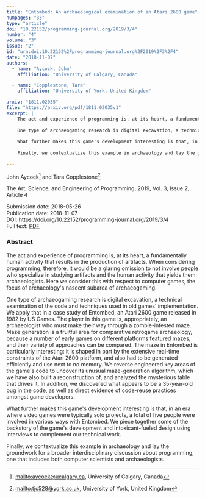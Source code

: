```yaml
---
title: "Entombed: An archaeological examination of an Atari 2600 game"
numpages: "33"
type: "article"
doi: "10.22152/programming-journal.org/2019/3/4"
number: "4"
volume: "3"
issue: "2"
id: "urn:doi:10.22152%2Fprogramming-journal.org%2F2019%2F3%2F4"
date: "2018-11-07"
authors: 
  - name: "Aycock, John"
    affiliation: "University of Calgary, Canada"

  - name: "Copplestone, Tara"
    affiliation: "University of York, United Kingdom"

arxiv: "1811.02035"
file: "https://arxiv.org/pdf/1811.02035v1"
excerpt: |
    The act and experience of programming is, at its heart, a fundamentally human activity that results in the production of artifacts. When considering programming, therefore, it would be a glaring omission to not involve people who specialize in studying artifacts and the human activity that yields them: archaeologists. Here we consider this with respect to computer games, the focus of archaeology's nascent subarea of archaeogaming. 
    
    One type of archaeogaming research is digital excavation, a technical examination of the code and techniques used in old games' implementation. We apply that in a case study of Entombed, an Atari 2600 game released in 1982 by US Games. The player in this game is, appropriately, an archaeologist who must make their way through a zombie-infested maze. Maze generation is a fruitful area for comparative retrogame archaeology, because a number of early games on different platforms featured mazes, and their variety of approaches can be compared. The maze in Entombed is particularly interesting: it is shaped in part by the extensive real-time constraints of the Atari 2600 platform, and also had to be generated efficiently and use next to no memory. We reverse engineered key areas of the game's code to uncover its unusual maze-generation algorithm, which we have also built a reconstruction of, and analyzed the mysterious table that drives it. In addition, we discovered what appears to be a 35-year-old bug in the code, as well as direct evidence of code-reuse practices amongst game developers. 
    
    What further makes this game's development interesting is that, in an era where video games were typically solo projects, a total of five people were involved in various ways with Entombed. We piece together some of the backstory of the game's development and intoxicant-fueled design using interviews to complement our technical work. 
    
    Finally, we contextualize this example in archaeology and lay the groundwork for a broader interdisciplinary discussion about programming, one that includes both computer scientists and archaeologists.

---
```

John Aycock[^1] and Tara Copplestone[^2]

The Art, Science, and Engineering of Programming, 2019, Vol. 3, Issue 2, Article 4

Submission date: 2018-05-26  
Publication date: 2018-11-07  
DOI: <https://doi.org/10.22152/programming-journal.org/2019/3/4>  
Full text: [PDF](https://arxiv.org/pdf/1811.02035v1)  


### Abstract
The act and experience of programming is, at its heart, a fundamentally human activity that results in the production of artifacts. When considering programming, therefore, it would be a glaring omission to not involve people who specialize in studying artifacts and the human activity that yields them: archaeologists. Here we consider this with respect to computer games, the focus of archaeology's nascent subarea of archaeogaming. 

One type of archaeogaming research is digital excavation, a technical examination of the code and techniques used in old games' implementation. We apply that in a case study of Entombed, an Atari 2600 game released in 1982 by US Games. The player in this game is, appropriately, an archaeologist who must make their way through a zombie-infested maze. Maze generation is a fruitful area for comparative retrogame archaeology, because a number of early games on different platforms featured mazes, and their variety of approaches can be compared. The maze in Entombed is particularly interesting: it is shaped in part by the extensive real-time constraints of the Atari 2600 platform, and also had to be generated efficiently and use next to no memory. We reverse engineered key areas of the game's code to uncover its unusual maze-generation algorithm, which we have also built a reconstruction of, and analyzed the mysterious table that drives it. In addition, we discovered what appears to be a 35-year-old bug in the code, as well as direct evidence of code-reuse practices amongst game developers. 

What further makes this game's development interesting is that, in an era where video games were typically solo projects, a total of five people were involved in various ways with Entombed. We piece together some of the backstory of the game's development and intoxicant-fueled design using interviews to complement our technical work. 

Finally, we contextualize this example in archaeology and lay the groundwork for a broader interdisciplinary discussion about programming, one that includes both computer scientists and archaeologists.


[^1]: <mailto:aycock@ucalgary.ca>, University of Calgary, Canada
[^2]: <mailto:tjc528@york.ac.uk>, University of York, United Kingdom
